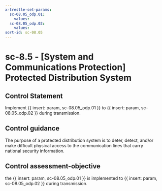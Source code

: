 ```yaml
---
x-trestle-set-params:
  sc-08.05_odp.01:
    values:
  sc-08.05_odp.02:
    values:
sort-id: sc-08.05
---
```


# sc-8.5 - \[System and Communications Protection\] Protected Distribution System

## Control Statement

Implement {{ insert: param, sc-08.05_odp.01 }} to {{ insert: param, sc-08.05_odp.02 }} during transmission.

## Control guidance

The purpose of a protected distribution system is to deter, detect, and/or make difficult physical access to the communication lines that carry national security information.

## Control assessment-objective

the {{ insert: param, sc-08.05_odp.01 }} is implemented to {{ insert: param, sc-08.05_odp.02 }} during transmission.
